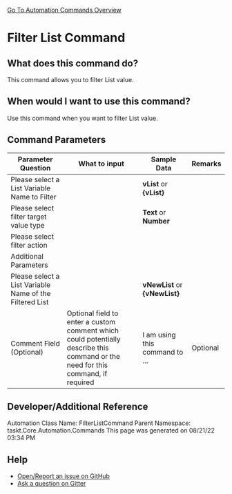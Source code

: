 <!--TITLE: Filter List Command -->
<!-- SUBTITLE: a command in the List Commands group. -->
[Go To Automation Commands Overview](/automation-commands.md)


# Filter List Command


## What does this command do?
This command allows you to filter List value.


## When would I want to use this command?
Use this command when you want to filter List value.


## Command Parameters
| Parameter Question   	| What to input  	|  Sample Data 	| Remarks  	|
| ---                    | ---               | ---           | ---       |
|Please select a List Variable Name to Filter||**vList** or **{vList}**||
|Please select filter target value type||**Text** or **Number**||
|Please select filter action||||
|Additional Parameters||||
|Please select a List Variable Name of the Filtered List||**vNewList** or **{vNewList}**||
|Comment Field (Optional)|Optional field to enter a custom comment which could potentially describe this command or the need for this command, if required|I am using this command to ...|Optional|














## Developer/Additional Reference
Automation Class Name: FilterListCommand
Parent Namespace: taskt.Core.Automation.Commands
This page was generated on 08/21/22 03:34 PM


## Help
- [Open/Report an issue on GitHub](https://github.com/rcktrncn/taskt/issues/new)
- [Ask a question on Gitter](https://gitter.im/taskt-rpa/Lobby)
